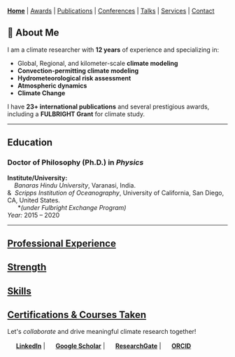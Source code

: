 [**Home**](./README.md) | [Awards](./ACHIEVEMENTS.md) | [Publications](./PUBLICATIONS.md) | [Conferences](./CONFERENCES.md) | [Talks](./TALKS.md) | [Services](./SERVICES.md) | [Contact](./CONTACTS.md)


## 🔬 About Me 
I am a climate researcher with **12 years** of experience and specializing in:
- Global, Regional, and kilometer-scale **climate modeling**
- **Convection-permitting climate modeling**
- **Hydrometeorological risk assessment**
- **Atmospheric dynamics**
- **Climate Change**

I have **23+ international publications** and several prestigious awards, including a **FULBRIGHT Grant** for climate study.

---

## Education

### **Doctor of Philosophy (Ph.D.)** in *Physics*  
**Institute/University:**   
&nbsp;&nbsp;&nbsp; *Banaras Hindu University*, Varanasi, India.   
& &nbsp;*Scripps Institution of Oceanography*, University of California, San Diego, CA, United States.   
&nbsp;&nbsp;&nbsp;&nbsp;&nbsp; **(under Fulbright Exchange Program)*   
*Year:* 2015 – 2020

---

## [Professional Experience](./EXPERIENCES.md)

## [Strength](./STRENGTH.md)

## [Skills](./SKILLS.md)

## [Certifications & Courses Taken](./CERTIFICATIONS.md) 

Let's *collaborate* and drive meaningful climate research together!

   
<img src="https://upload.wikimedia.org/wikipedia/commons/c/ca/LinkedIn_logo_initials.png" width="16" height="16"> [**LinkedIn**](https://www.linkedin.com/in/soumik-ghosh-97004277/?originalSubdomain=ca) | <img src="https://upload.wikimedia.org/wikipedia/commons/c/c7/Google_Scholar_logo.svg" width="16" height="16"> [**Google Scholar**](https://scholar.google.co.in/citations?user=ds5ggVoAAAAJ&hl=en) | <img src="https://upload.wikimedia.org/wikipedia/commons/0/0e/RG_Logo.png" width="16" height="16"> [**ResearchGate**](https://www.researchgate.net/profile/Soumik-Ghosh-2) | <img src="https://upload.wikimedia.org/wikipedia/commons/0/06/ORCID_iD.svg" width="16" height="16"> [**ORCID**](https://orcid.org/0000-0002-2381-1549)
